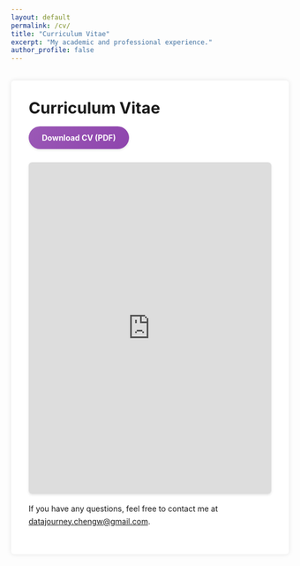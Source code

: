 ```yaml
---
layout: default
permalink: /cv/
title: "Curriculum Vitae"
excerpt: "My academic and professional experience."
author_profile: false
---
```


<style>
/* Container for the CV content */
.cv-container {
  max-width: 900px;
  margin: 2rem auto;
  background: #fff;
  padding: 2rem;
  border-radius: 6px;
  box-shadow: 0 0 8px rgba(0,0,0,0.1);
}

.cv-container h1 {
  margin-top: 0;
  margin-bottom: 1rem;
  font-size: 1.8rem;
  text-align: left;
}

/* Minimal text styling */
.cv-container p {
  line-height: 1.6;
  margin-bottom: 1rem;
}

/* Download button wrapper (above the preview) */
.cv-download-wrapper {
  text-align: left;
  margin-bottom: 1.5rem;
}

/* A fun, purple pill-shaped button */
.cv-download-btn {
  display: inline-block;
  padding: 12px 24px;
  background: linear-gradient(135deg, #9b59b6, #8e44ad);
  color: #fff;
  text-decoration: none;
  font-weight: bold;
  border: none;
  border-radius: 30px;            /* Pill shape */
  box-shadow: 0 2px 4px rgba(0,0,0,0.1);
  transition: transform 0.2s, box-shadow 0.2s;
}

/* Hover effect for the button */
.cv-download-btn:hover {
  transform: scale(1.05);
  box-shadow: 0 4px 8px rgba(0,0,0,0.15);
}

/* Iframe wrapper for online preview */
.iframe-wrapper {
  margin: 1rem 0;
  overflow: hidden;
  border-radius: 6px;
  box-shadow: 0 2px 4px rgba(0,0,0,0.1);
}
</style>

<div class="cv-container">
  <h1>Curriculum Vitae</h1>

  <!-- Download Button (above the preview) -->
  <div class="cv-download-wrapper">
    <a
      href="/assets/resumes%20v_final.pdf" 
      download="Chengwu_CV.pdf" 
      class="cv-download-btn">
      Download CV (PDF)
    </a>
  </div>

  <!-- Online PDF Preview -->
  <div class="iframe-wrapper">
    <iframe
      src="https://drive.google.com/file/d/1h2T5wiRbZVjhjnDVjj_3m5KJigL6psA2/preview"
      width="100%"
      height="600px"
      frameborder="0">
    </iframe>
  </div>

  <p>
    If you have any questions, feel free to contact me at
    <a href="mailto:datajourney.chengw@gmail.com">datajourney.chengw@gmail.com</a>.
  </p>
</div>

